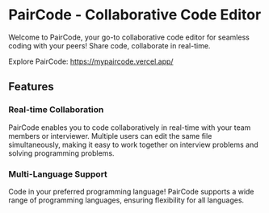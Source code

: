 # PairCode - Collaborative Code Editor

Welcome to PairCode, your go-to collaborative code editor for seamless coding with your peers! Share code, collaborate in real-time.

Explore PairCode: https://mypaircode.vercel.app/

## Features

### Real-time Collaboration
PairCode enables you to code collaboratively in real-time with your team members or interviewer. Multiple users can edit the same file simultaneously, making it easy to work together on interview problems and solving programming problems.

### Multi-Language Support
Code in your preferred programming language! PairCode supports a wide range of programming languages, ensuring flexibility for all languages.